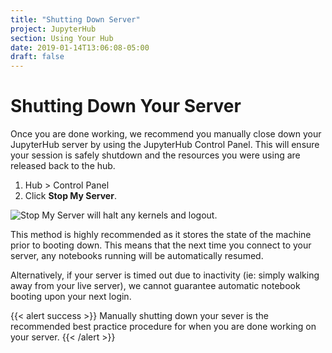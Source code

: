 ```yaml
---
title: "Shutting Down Server"
project: JupyterHub
section: Using Your Hub
date: 2019-01-14T13:06:08-05:00
draft: false
---
```


# Shutting Down Your Server

Once you are done working, we recommend you manually close down your JupyterHub server by using the JupyterHub Control Panel. This will ensure your session is safely shutdown and the resources you were using are released back to the hub.

1.  Hub &gt; Control Panel
2.  Click **Stop My Server**.

![Stop My Server will halt any kernels and logout.](../.gitbook/assets/screenshot-from-2018-09-19-15-49-26.png)

This method is highly recommended as it stores the state of the machine prior to booting down. This means that the next time you connect to your server, any notebooks running will be automatically resumed.

Alternatively, if your server is timed out due to inactivity \(ie: simply walking away from your live server\), we cannot guarantee automatic notebook booting upon your next login.

{{< alert success >}}
Manually shutting down your sever is the recommended best practice procedure for when you are done working on your server.
{{< /alert >}}
